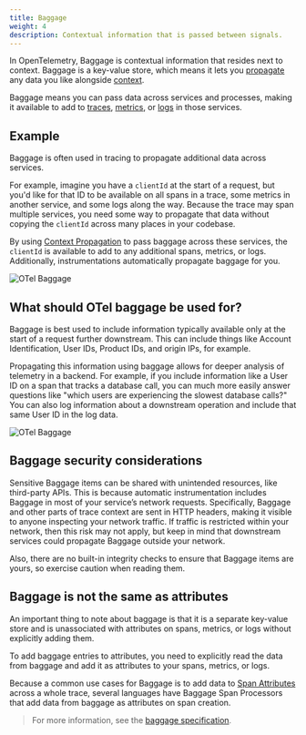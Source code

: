 ```yaml
---
title: Baggage
weight: 4
description: Contextual information that is passed between signals.
---
```


In OpenTelemetry, Baggage is contextual information that resides next to
context. Baggage is a key-value store, which means it lets you
[propagate](../../context-propagation/#propagation) any data you like alongside
[context](../../context-propagation/#context).

Baggage means you can pass data across services and processes, making it
available to add to [traces](../traces/), [metrics](../metrics/), or
[logs](../logs/) in those services.

## Example

Baggage is often used in tracing to propagate additional data across services.

For example, imagine you have a `clientId` at the start of a request, but you'd
like for that ID to be available on all spans in a trace, some metrics in
another service, and some logs along the way. Because the trace may span
multiple services, you need some way to propagate that data without copying the
`clientId` across many places in your codebase.

By using [Context Propagation](../traces/#context-propagation) to pass baggage
across these services, the `clientId` is available to add to any additional
spans, metrics, or logs. Additionally, instrumentations automatically propagate
baggage for you.

![OTel Baggage](../otel-baggage.svg)

## What should OTel baggage be used for?

Baggage is best used to include information typically available only at the
start of a request further downstream. This can include things like Account
Identification, User IDs, Product IDs, and origin IPs, for example.

Propagating this information using baggage allows for deeper analysis of
telemetry in a backend. For example, if you include information like a User ID
on a span that tracks a database call, you can much more easily answer questions
like "which users are experiencing the slowest database calls?" You can also log
information about a downstream operation and include that same User ID in the
log data.

![OTel Baggage](../otel-baggage-2.svg)

## Baggage security considerations

Sensitive Baggage items can be shared with unintended resources, like
third-party APIs. This is because automatic instrumentation includes Baggage in
most of your service’s network requests. Specifically, Baggage and other parts
of trace context are sent in HTTP headers, making it visible to anyone
inspecting your network traffic. If traffic is restricted within your network,
then this risk may not apply, but keep in mind that downstream services could
propagate Baggage outside your network.

Also, there are no built-in integrity checks to ensure that Baggage items are
yours, so exercise caution when reading them.

## Baggage is not the same as attributes

An important thing to note about baggage is that it is a separate key-value
store and is unassociated with attributes on spans, metrics, or logs without
explicitly adding them.

To add baggage entries to attributes, you need to explicitly read the data from
baggage and add it as attributes to your spans, metrics, or logs.

Because a common use cases for Baggage is to add data to
[Span Attributes](../traces/#attributes) across a whole trace, several languages
have Baggage Span Processors that add data from baggage as attributes on span
creation.

> For more information, see the [baggage specification].

[baggage specification]: /docs/specs/otel/overview/#baggage-signal
